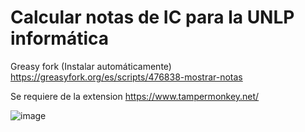 # Calcular notas de IC para la UNLP informática

Greasy fork (Instalar automáticamente)
https://greasyfork.org/es/scripts/476838-mostrar-notas

Se requiere de la extension https://www.tampermonkey.net/

![image](https://github.com/neftalito/NotasCiberseguridadTampermonkey/assets/47830827/0fae3be3-e82c-4c84-8af4-d50d9b969a6a)
